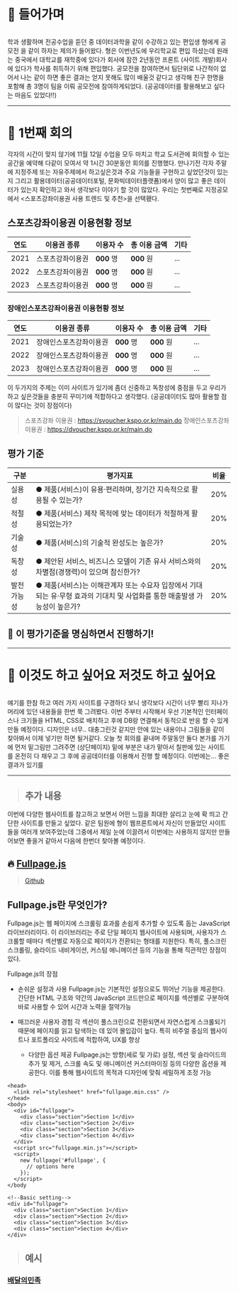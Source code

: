 <h1 id="📌-들어가며">📌 들어가며</h1>
<p><img alt="" src="https://velog.velcdn.com/images/mi_nini/post/8baad13b-f30b-4a70-ba62-cc2d0c3fffc0/image.jpg" /></p>
<p>학과 생활하며 전공수업을 듣던 중 데이터과학을 같이 수강하고 있는 편입생 형에게 공모전 을 같이 하자는 제의가 들어왔다. 형은 이번년도에 우리학교로 편입 하셨는데 원래는 중국에서 대학교를 재학중에 있다가 회사에 잠깐 2년동안 프론트 (사이트 개발)회사에 있다가 학사를 취득하기 위해 편입했다. 공모전을 참여하면서 팀단위로 나간적이 없어서 나는 같이 하면 좋은 결과는 얻지 못해도 많이 배울것 같다고 생각해 친구 한명을 포함해 총 3명이 팀을 이뤄 공모전에 참여하게되었다. (공공데이터를 활용해보고 싶다는 마음도 있었다!!)</p>
<hr />
<h1 id="📌-1번째-회의">📌 1번째 회의</h1>
<p>각자의 시간이 맞지 않기에 11월 12일 수업을 모두 마치고 학교 도서관에 회의할 수 있는 공간을 예약해 다같이 모여서 약 1시간 30분동안 회의를 진행했다. 만나기전 각자 주말에 지정주제 또는 자유주제에서 하고싶은것과 주요 기능들을 구현하고 싶었던것이 있는지 그리고 활용데이터(공공데이터포털, 문화빅데이터플랫폼)에서 양이 많고 좋은 데이터가 있는지 확인하고 와서 생각보다 이야기 할 것이 많았다. 우리는 첫번째로 지정공모에서 &lt;스포츠강좌이용권 사용 트렌드 및 추천&gt;을 선택횄다. </p>
<h2 id="스포츠강좌이용권-이용현황-정보">스포츠강좌이용권 이용현황 정보</h2>
<table>
<thead>
<tr>
<th>연도</th>
<th>이용권 종류</th>
<th>이용자 수</th>
<th>총 이용 금액</th>
<th>기타</th>
</tr>
</thead>
<tbody><tr>
<td>2021</td>
<td>스포츠강좌이용권</td>
<td><strong>000</strong> 명</td>
<td><strong>000</strong> 원</td>
<td>...</td>
</tr>
<tr>
<td>2022</td>
<td>스포츠강좌이용권</td>
<td><strong>000</strong> 명</td>
<td><strong>000</strong> 원</td>
<td>...</td>
</tr>
<tr>
<td>2023</td>
<td>스포츠강좌이용권</td>
<td><strong>000</strong> 명</td>
<td><strong>000</strong> 원</td>
<td>...</td>
</tr>
</tbody></table>
<h3 id="장애인스포츠강좌이용권-이용현황-정보">장애인스포츠강좌이용권 이용현황 정보</h3>
<table>
<thead>
<tr>
<th>연도</th>
<th>이용권 종류</th>
<th>이용자 수</th>
<th>총 이용 금액</th>
<th>기타</th>
</tr>
</thead>
<tbody><tr>
<td>2021</td>
<td>장애인스포츠강좌이용권</td>
<td><strong>000</strong> 명</td>
<td><strong>000</strong> 원</td>
<td>...</td>
</tr>
<tr>
<td>2022</td>
<td>장애인스포츠강좌이용권</td>
<td><strong>000</strong> 명</td>
<td><strong>000</strong> 원</td>
<td>...</td>
</tr>
<tr>
<td>2023</td>
<td>장애인스포츠강좌이용권</td>
<td><strong>000</strong> 명</td>
<td><strong>000</strong> 원</td>
<td>...</td>
</tr>
</tbody></table>
<p>이 두가지의 주제는 이미 사이트가 있기에 좀더 신중하고 독창성에 중점을 두고 우리가 하고 싶은것들을 충분히 꾸미기에 적합하다고 생각했다. (공공데이터도 많아 활용할 점이 많다는 것이 장점이다)</p>
<blockquote>
<p>스포츠강좌 이용권 : <a href="https://svoucher.kspo.or.kr/main.do">https://svoucher.kspo.or.kr/main.do</a>
장애인스포츠강좌 이용권 : <a href="https://dvoucher.kspo.or.kr/main.do">https://dvoucher.kspo.or.kr/main.do</a></p>
</blockquote>
<h2 id="평가-기준">평가 기준</h2>
<table>
<thead>
<tr>
<th>구분</th>
<th>평가지표</th>
<th>비율</th>
</tr>
</thead>
<tbody><tr>
<td>실용성</td>
<td>● 제품(서비스)이 유용·편리하며, 장기간 지속적으로 활용될 수 있는가?</td>
<td>20%</td>
</tr>
<tr>
<td>적절성</td>
<td>● 제품(서비스) 제작 목적에 맞는 데이터가 적절하게 활용되었는가?</td>
<td>20%</td>
</tr>
<tr>
<td>기술성</td>
<td>● 제품(서비스)의 기술적 완성도는 높은가?</td>
<td>20%</td>
</tr>
<tr>
<td>독창성</td>
<td>● 제안된 서비스, 비즈니스 모델이 기존 유사 서비스와의 차별점(경쟁력)이 있으며 참신한가?</td>
<td>20%</td>
</tr>
<tr>
<td>발전가능성</td>
<td>● 제품(서비스)는 이해관계자 또는 수요자 입장에서 기대되는 유·무형 효과의 기대치 및 사업화를 통한 매출발생 가능성이 높은가?</td>
<td>20%</td>
</tr>
</tbody></table>
<h2 id="🎯-이-평가기준을-명심하면서-진행하기">🎯 이 평가기준을 명심하면서 진행하기!</h2>
<hr />
<h1 id="📌-이것도-하고-싶어요-저것도-하고-싶어요">📌 이것도 하고 싶어요 저것도 하고 싶어요</h1>
<p><img alt="" src="https://velog.velcdn.com/images/mi_nini/post/1d3af7af-8d7a-4d7e-9784-a3c596ec752d/image.jpg" /></p>
<p>얘기를 한참 하고 여러 가지 사이트를 구경하다 보니 생각보다 시간이 너무 빨리 지나가 머리에 있던 내용들을 한번 쭉 그려봤다. 이번 주부터 시작해서 우선 기본적인 인터페이스나 크기들을 HTML, CSS로 배치하고 후에 DB랑 연결해서 동적으로 반응 할 수 있게 만들 예정이다. 디자인은 너무.. 대충그린것 같지만 안에 있는 내용이나 그림들을 같이 찾아봐서 이제 넣기만 하면 될거같다. 오늘 첫 회의를 끝내며 주말동안 둘다 본가를 가기에 먼저 밑그림만 그려주면 (상단페이지) 밑에 부분은 내가 맡아서 칠판에 있는 사이트를 온전히 다 채우고 그 후에 공공데이터를 이용해서 진행 할 예정이다. 이번에는... 좋은 결과가 있기를 </p>
<hr />
<blockquote>
<h2 id="추가-내용">추가 내용</h2>
</blockquote>
<p>이번에 다양한 웹사이트를 참고하고 보면서 어떤 느낌을 최대한 살리고 눈에 확 띄고 간단한 사이트를 만들고 싶었다. 같은 팀원에 형이 웹프론트에서 자신이 만들었던 사이트들을 여러개 보여주었는데 그중에서 제일 눈에 이끌려서 이번에는 사용하지 않지만 만들어보면 좋을거 같아서 다음에 한번더 찾아볼 예정이다.</p>
<h2 id="🔥-fullpagejs">🔥 <a href="https://alvarotrigo.com/fullPage/#download">Fullpage.js</a></h2>
<blockquote>
<p><a href="https://github.com/alvarotrigo/fullPage.js?tab=readme-ov-file#options">Github</a></p>
</blockquote>
<h2 id="fullpagejs란-무엇인가">Fullpage.js란 무엇인가?</h2>
<p>Fullpage.js는 웹 페이지에 스크롤링 효과를 손쉽게 추가할 수 있도록 돕는 JavaScript 라이브러리이다. 이 라이브러리는 주로 단일 페이지 웹사이트에 사용되며, 사용자가 스크롤할 때마다 섹션별로 자동으로 페이지가 전환되는 형태를 지원한다. 특히, 풀스크린 스크롤링, 슬라이드 내비게이션, 커스텀 애니메이션 등의 기능을 통해 직관적인 장점이 있다. </p>
<p>Fullpage.js의 장점</p>
<ul>
<li><p>손쉬운 설정과 사용
  Fullpage.js는 기본적인 설정으로도 뛰어난 기능을 제공한다. 간단한 HTML 구조와 약간의 JavaScript 코드만으로 페이지를 섹션별로 구분하여 바로 사용할 수 있어 시간과 노력을 절약가능</p>
</li>
<li><p>매끄러운 사용자 경험
  각 섹션이 풀스크린으로 전환되면서 자연스럽게 스크롤되기 때문에 페이지를 읽고 탐색하는 데 있어 몰입감이 높다. 특히 비주얼 중심의 웹사이트나 포트폴리오 사이트에 적합하여, UX를 향상</p>
<ul>
<li>다양한 옵션 제공
Fullpage.js는 방향(세로 및 가로) 설정, 섹션 및 슬라이드의 추가 및 제거, 스크롤 속도 및 애니메이션 커스터마이징 등의 다양한 옵션을 제공한다. 이를 통해 웹사이트의 목적과 디자인에 맞춰 세밀하게 조정 가능</li>
</ul>
</li>
</ul>
<pre><code class="language-html">&lt;head&gt;
  &lt;link rel="stylesheet" href="fullpage.min.css" /&gt;
&lt;/head&gt;
&lt;body&gt;
  &lt;div id="fullpage"&gt;
    &lt;div class="section"&gt;Section 1&lt;/div&gt;
    &lt;div class="section"&gt;Section 2&lt;/div&gt;
    &lt;div class="section"&gt;Section 3&lt;/div&gt;
    &lt;div class="section"&gt;Section 4&lt;/div&gt;
  &lt;/div&gt;
  &lt;script src="fullpage.min.js"&gt;&lt;/script&gt;
  &lt;script&gt;
    new fullpage('#fullpage', {
      // options here
    });
  &lt;/script&gt;
&lt;/body</code></pre>
<pre><code class="language-htnk">&lt;!--Basic setting--&gt;
&lt;div id="fullpage"&gt;
  &lt;div class="section"&gt;Section 1&lt;/div&gt;
  &lt;div class="section"&gt;Section 2&lt;/div&gt;
  &lt;div class="section"&gt;Section 3&lt;/div&gt;
  &lt;div class="section"&gt;Section 4&lt;/div&gt;
&lt;/div&gt;</code></pre>
<blockquote>
<h2 id="예시">예시</h2>
</blockquote>
<h3 id="배달의민족"><a href="https://www.baemin.com/">배달의민족</a></h3>